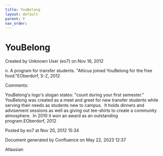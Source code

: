 ```yaml
---
title: YouBelong
layout: default
parent: Y
nav_order:
---
```


# YouBelong

Created by  Unknown User (eo7) on Nov 16, 2012

n. A program for transfer students. &quot;Atticus joined YouBelong for the free food.&quot;EOberdorf, S-Z, 2012

Comments:

YouBelong's logo's slogan states: &quot;count during your first semester.&quot;  YouBelong was created as a meet and greet for new transfer students while serving their needs as students new to campus.  It holds dinners and advisement sessions as well as giving out tee-shirts to create a community atmosphere.  In 2010 it won an award as an outstanding program.EOberdorf, 2012

Posted by eo7 at Nov 20, 2012 15:34

Document generated by Confluence on May 22, 2023 12:37

Atlassian

